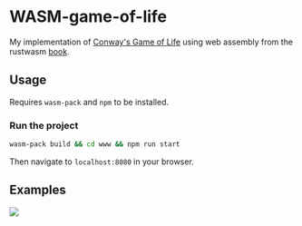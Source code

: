 # WASM-game-of-life

My implementation of [Conway's Game of Life](https://en.wikipedia.org/wiki/Conway%27s_Game_of_Life) using web assembly from the rustwasm [book](https://rustwasm.github.io/docs/book/game-of-life/rules.html).

## Usage

Requires `wasm-pack` and `npm` to be installed.

### Run the project

```sh
wasm-pack build && cd www && npm run start
```

Then navigate to `localhost:8080` in your browser. 

## Examples

![](https://storage.googleapis.com/jpdvi-public/wasm.gif)
